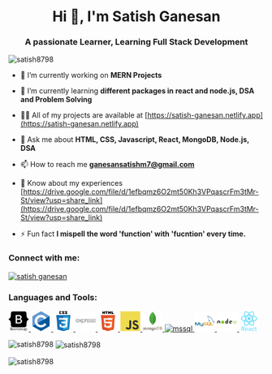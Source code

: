 <h1 align="center">Hi 👋, I'm Satish Ganesan</h1>
<h3 align="center">A passionate Learner, Learning Full Stack Development</h3>

<p align="left"> <img src="https://komarev.com/ghpvc/?username=satish8798&label=Profile%20views&color=0e75b6&style=flat" alt="satish8798" /> </p>

- 🔭 I’m currently working on **MERN Projects**

- 🌱 I’m currently learning **different packages in react and node.js, DSA and Problem Solving**

- 👨‍💻 All of my projects are available at [https://satish-ganesan.netlify.app](https://satish-ganesan.netlify.app)

- 💬 Ask me about **HTML, CSS, Javascript, React, MongoDB, Node.js, DSA**

- 📫 How to reach me **ganesansatishm7@gmail.com**

- 📄 Know about my experiences [https://drive.google.com/file/d/1efbqmz6O2mt50Kh3VPqascrFm3tMr-St/view?usp=share_link](https://drive.google.com/file/d/1efbqmz6O2mt50Kh3VPqascrFm3tMr-St/view?usp=share_link)

- ⚡ Fun fact **I mispell the word 'function' with 'fucntion' every time.**

<h3 align="left">Connect with me:</h3>
<p align="left">
<a href="https://linkedin.com/in/satish ganesan" target="blank"><img align="center" src="https://raw.githubusercontent.com/rahuldkjain/github-profile-readme-generator/master/src/images/icons/Social/linked-in-alt.svg" alt="satish ganesan" height="30" width="40" /></a>
</p>

<h3 align="left">Languages and Tools:</h3>
<p align="left"> <a href="https://getbootstrap.com" target="_blank" rel="noreferrer"> <img src="https://raw.githubusercontent.com/devicons/devicon/master/icons/bootstrap/bootstrap-plain-wordmark.svg" alt="bootstrap" width="40" height="40"/> </a> <a href="https://www.cprogramming.com/" target="_blank" rel="noreferrer"> <img src="https://raw.githubusercontent.com/devicons/devicon/master/icons/c/c-original.svg" alt="c" width="40" height="40"/> </a> <a href="https://www.w3schools.com/css/" target="_blank" rel="noreferrer"> <img src="https://raw.githubusercontent.com/devicons/devicon/master/icons/css3/css3-original-wordmark.svg" alt="css3" width="40" height="40"/> </a> <a href="https://expressjs.com" target="_blank" rel="noreferrer"> <img src="https://raw.githubusercontent.com/devicons/devicon/master/icons/express/express-original-wordmark.svg" alt="express" width="40" height="40"/> </a> <a href="https://www.w3.org/html/" target="_blank" rel="noreferrer"> <img src="https://raw.githubusercontent.com/devicons/devicon/master/icons/html5/html5-original-wordmark.svg" alt="html5" width="40" height="40"/> </a> <a href="https://developer.mozilla.org/en-US/docs/Web/JavaScript" target="_blank" rel="noreferrer"> <img src="https://raw.githubusercontent.com/devicons/devicon/master/icons/javascript/javascript-original.svg" alt="javascript" width="40" height="40"/> </a> <a href="https://www.mongodb.com/" target="_blank" rel="noreferrer"> <img src="https://raw.githubusercontent.com/devicons/devicon/master/icons/mongodb/mongodb-original-wordmark.svg" alt="mongodb" width="40" height="40"/> </a> <a href="https://www.microsoft.com/en-us/sql-server" target="_blank" rel="noreferrer"> <img src="https://www.svgrepo.com/show/303229/microsoft-sql-server-logo.svg" alt="mssql" width="40" height="40"/> </a> <a href="https://www.mysql.com/" target="_blank" rel="noreferrer"> <img src="https://raw.githubusercontent.com/devicons/devicon/master/icons/mysql/mysql-original-wordmark.svg" alt="mysql" width="40" height="40"/> </a> <a href="https://nodejs.org" target="_blank" rel="noreferrer"> <img src="https://raw.githubusercontent.com/devicons/devicon/master/icons/nodejs/nodejs-original-wordmark.svg" alt="nodejs" width="40" height="40"/> </a> <a href="https://reactjs.org/" target="_blank" rel="noreferrer"> <img src="https://raw.githubusercontent.com/devicons/devicon/master/icons/react/react-original-wordmark.svg" alt="react" width="40" height="40"/> </a> </p>

<p><img align="left" src="https://github-readme-stats.vercel.app/api/top-langs?username=satish8798&show_icons=true&locale=en&layout=compact" alt="satish8798" /></p>

<p>&nbsp;<img align="center" src="https://github-readme-stats.vercel.app/api?username=satish8798&show_icons=true&locale=en" alt="satish8798" /></p>

<p><img align="center" src="https://github-readme-streak-stats.herokuapp.com/?user=satish8798&" alt="satish8798" /></p>
